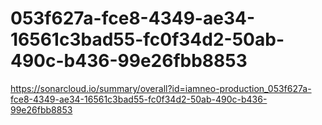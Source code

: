 # 053f627a-fce8-4349-ae34-16561c3bad55-fc0f34d2-50ab-490c-b436-99e26fbb8853
https://sonarcloud.io/summary/overall?id=iamneo-production_053f627a-fce8-4349-ae34-16561c3bad55-fc0f34d2-50ab-490c-b436-99e26fbb8853
